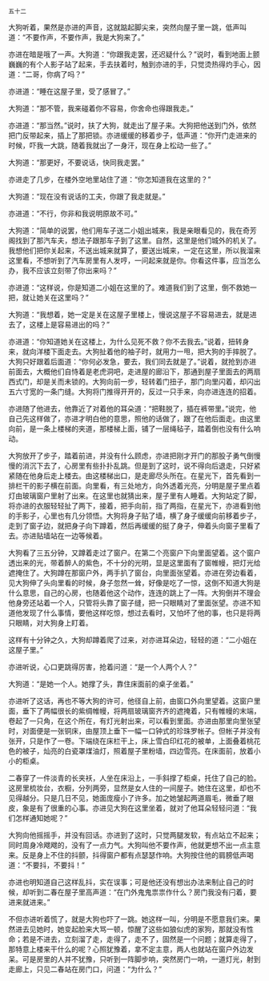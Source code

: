     五十二 

   大狗听着，果然是亦进的声音，这就踮起脚尖来，突然向屋子里一跳，低声叫道：“不要作声，不要作声，我是大狗来了。”

   亦进在暗是哦了一声。大狗道：“你跟我走罢，还迟疑什么？”说时，看到地面上颤巍巍的有个人影子站了起来，手去扶着时，触到亦进的手，只觉烫热得灼手心，因道：“二哥，你病了吗？”

   亦进道：“睡在这屋子里，受了感冒了。”

   大狗道：“那不管，我来碰着你不容易，你舍命也得跟我走。”

   亦进道：“那当然。”说时，扶了大狗，就走出了屋子来。大狗把他送到门外，依然把门反带起来，插上了那把锁。亦进缓缓的移着步子，低声道：“你开门走进来的时候，吓我一大跳，随着我就出了一身汗，现在身上松动一些了。”

   大狗道：“那更好，不要说话，快同我走罢。”

   亦进走了几步，在楼外空地里站住了道：“你怎知道我在这里的？”

   大狗道：“现在没有说话的工夫，你跟了我走就是。”

   亦进道：“不行，你非和我说明原故不可。”

   大狗道：“简单的说罢，他们用车子送二小姐出城来，我是亲眼看见的，我在奇芳阁找到了那汽车夫，想法子跟那车子到了这里。自然，这里是他们城外的机关了。我想他们把你关起来，不送出城来就算了，要送出城来，一定在这里，所以我溜来这里看，不想听到了汽车房里有人发哼，一问起来就是你。你看这件事，应当怎么办，我不应该立刻带了你出来吗？”

   亦进道：“这样说，你是知道二小姐在这里的了。难道我们到了这里，倒不救她一把，就让她关在这里吗？”

   大狗道：“我想着，她一定是关在这屋子里楼上，慢说这屋子不容易进去，就是进去了，这楼上是容易进出的吗？”

   亦进道：“你知道她关在这楼上，为什么见死不救？你不去我去。”说着，扭转身来，就向洋楼下面走去。大狗扯着他的袖子时，就用力一甩，把大狗的手摔脱了。大狗只好跟着后面道：“你何必发急，要去，我们同去就是了。”说着，就抢到亦进前面去，大概他们自恃着是老虎洞吧，走进屋的廊沿下，那通到屋子里面去的两扇西式门，却是关而未锁的。大狗向前一步，轻转着门扭子，那门向里闪着，却闪出五六寸宽的一条门缝。大狗将门推得开开的，反过一只手来，向亦进连连的招着。

   亦进随了他进去，他靠近了对着他的耳朵道：“把鞋脱了，插在裤带里。”说完，他自己先这样做了，亦进才明白他的意思，照他的话做了，跟了在他后面走。由这里向前，是一条上楼梯的夹道，那楼梯上面，铺了一层绳毡子，踏着倒也没有什么响动。

   大狗放开了步子，踏着前进，并没有什么顾虑，亦进把刚才开门的那股子勇气倒慢慢的消沉下去了，心房里有些扑扑乱跳。但是到了这时，说不得向后退走，只好紧紧随在他身后走上楼去。由这楼梯出口，是走廊尽头所在。在星光下，首先看到一排栏干的影子横在前面。向里看，有三处地方，向外透着光亮，分明是屋子里点着灯由玻璃窗户里射了出来。在这里也就猜出来，屋子里有人睡着。大狗站定了脚，将亦进的衣服轻轻扯了两下，接着，把手向前，指了两指，在星光下，亦进看到他的手影子，心里也有几分领悟。大狗将身子贴了墙，横了身子缓缓向前移着步子，走到了窗子边，就把身子向下蹲着，然后再缓缓的挺了身子，伸着头向窗子里看了去。亦进贴墙站在一边等候着。

   大狗看了三五分钟，又蹲着走过了窗户。在第二个亮窗户下向里面望着。这个窗户透出来的光，带着醉人的紫色，不十分的光明，显是这里面有了窗帷幔，把灯光给遮掩住了。大狗蹲在那窗户外，两手扒了窗台，向里面张望着。亦进在旁边看着，见大狗伸了头向里看的时候，身子忽然一耸，好像是吃了一惊，这倒不知道大狗是什么意思，自己的心房，也随着他这个动作，连连的跳上了一阵。大狗倒并不理会他身旁还站着一个人，只管将头靠了窗子缝，把一只眼睛对了里面张望。亦进不知道他发现了什么事情，要他这样吃惊，想过去看时，又怕坏了他的事，也只是将两只眼睛，对大狗身上盯着。

   这样有十分钟之久，大狗却蹲着爬了过来，对亦进耳朵边，轻轻的道：“二小姐在这屋子里。”

   亦进听说，心口更跳得厉害，抢着问道：“是一个人两个人？”

   大狗道：“是她一个人。她撑了头，靠住床面前的桌子坐着。”

   亦进听了这话，再也不等大狗的许可，他径自上前，由窗口外向里望着。这窗户里面，垂下了两幅很长的紫绸帷幔，将两扇玻璃窗齐齐的遮掩着，只有帷幔的末端，卷起了一只角，在这个所在，有灯光射出来，可以看到里面。亦进由那里向里张望时，对面便是一张铜床，由屋顶上垂下一幅一口钟式的珍珠罗帐子。但帐子并没有张开，只是作了一卷。下端绕在床栏干上，床上雪白印红花的被单，上面叠着桃花色的被子，灿亮的白瓷罩煤油灯，照着屋子里粉墙，四边雪亮。在床面前，放着小小的柜桌。

   二春穿了一件淡青的长夹袄，人坐在床沿上，一手斜撑了柜桌，托住了自己的脸。这房里梳妆台，衣橱，分列两旁，显然是女人住的一间屋子。她住在这里，却也不见得越分。只是几日不见，她面庞瘦小了许多。加之她皱起两道眉毛，微垂了眼皮，象是有了很重的心事。亦进见大狗在这里坐着，就对了他耳朵轻轻问道：“我们怎样通知她呢？”

   大狗向他摇摇手，并没有回话。亦进到了这时，只觉两腿发软，有点站立不起来；同时周身冷飕飕的，没有了一点力气。大狗叫他不要作声，他就更想不出一点主意来。反是身上不住的抖颤，抖得窗户都有点瑟瑟作响。大狗按住他的肩膀低声喝道：“不要抖，不要抖！”

   亦进也明知道自己这样乱抖，实在误事；可是他还没有想出办法来制止自己的时候，却听到二春在屋子里高声道：“在门外鬼鬼祟祟作什么？房门我没有闩着，要进来就进来。”

   不但亦进听着慌了，就是大狗也吓了一跳。她这样一叫，分明是不愿意我们来。果然进去见她时，她变起脸来大骂一顿，惊醒了这些如狼似虎的家狗，那就没有性命；若是不进去，立刻溜了走，走得了，走不了，固然是一个问题；就算走得了，那特意上楼来干什么的呢？心照犹豫着，拿不定主意，两人也就站在窗户外边发呆。可是房里的人并不犹豫，只听到一阵脚步响，突然房门一响，一道灯光，射到走廊上，只见二春站在房门口，问道：“为什么？”

